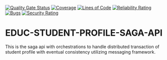 [![Quality Gate Status](https://sonarcloud.io/api/project_badges/measure?project=bcgov_EDUC-STUDENT-PROFILE-SAGA-API&metric=alert_status)](https://sonarcloud.io/dashboard?id=bcgov_EDUC-STUDENT-PROFILE-SAGA-API)
[![Coverage](https://sonarcloud.io/api/project_badges/measure?project=bcgov_EDUC-STUDENT-PROFILE-SAGA-API&metric=coverage)](https://sonarcloud.io/dashboard?id=bcgov_EDUC-STUDENT-PROFILE-SAGA-API)
[![Lines of Code](https://sonarcloud.io/api/project_badges/measure?project=bcgov_EDUC-STUDENT-PROFILE-SAGA-API&metric=ncloc)](https://sonarcloud.io/dashboard?id=bcgov_EDUC-STUDENT-PROFILE-SAGA-API)
[![Reliability Rating](https://sonarcloud.io/api/project_badges/measure?project=bcgov_EDUC-STUDENT-PROFILE-SAGA-API&metric=reliability_rating)](https://sonarcloud.io/dashboard?id=bcgov_EDUC-STUDENT-PROFILE-SAGA-API)
[![Bugs](https://sonarcloud.io/api/project_badges/measure?project=bcgov_EDUC-STUDENT-PROFILE-SAGA-API&metric=bugs)](https://sonarcloud.io/dashboard?id=bcgov_EDUC-STUDENT-PROFILE-SAGA-API)
[![Security Rating](https://sonarcloud.io/api/project_badges/measure?project=bcgov_EDUC-STUDENT-PROFILE-SAGA-API&metric=security_rating)](https://sonarcloud.io/dashboard?id=bcgov_EDUC-STUDENT-PROFILE-SAGA-API)
# EDUC-STUDENT-PROFILE-SAGA-API
This is the saga api with orchestrations to handle distributed transaction of student profile with eventual consistency utilizing messaging framework.
